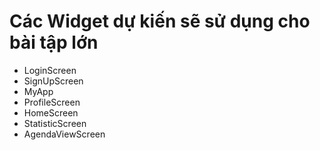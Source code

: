 # Các Widget dự kiến sẽ sử dụng cho bài tập lớn
- LoginScreen
- SignUpScreen
- MyApp
- ProfileScreen
- HomeScreen
- StatisticScreen
- AgendaViewScreen
